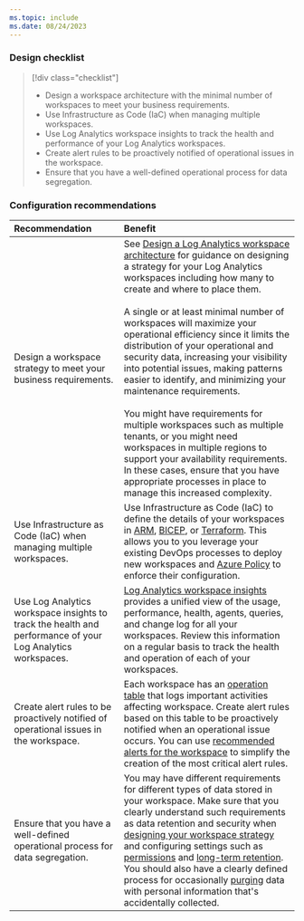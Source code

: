 ```yaml
---
ms.topic: include
ms.date: 08/24/2023
---
```


### Design checklist

> [!div class="checklist"]
> * Design a workspace architecture with the minimal number of workspaces to meet your business requirements.
> * Use Infrastructure as Code (IaC) when managing multiple workspaces.
> * Use Log Analytics workspace insights to track the health and performance of your Log Analytics workspaces.
> * Create alert rules to be proactively notified of operational issues in the workspace.
> * Ensure that you have a well-defined operational process for data segregation.

### Configuration recommendations

| Recommendation | Benefit |
|:---------------|:--------|
| Design a workspace strategy to meet your business requirements. | See [Design a Log Analytics workspace architecture](../workspace-design.md) for guidance on designing a strategy for your Log Analytics workspaces including how many to create and where to place them.<br><br>A single or at least minimal number of workspaces will maximize your operational efficiency since it limits the distribution of your operational and security data, increasing your visibility into potential issues, making patterns easier to identify, and minimizing your maintenance requirements.<br><br>You might have requirements for multiple workspaces such as multiple tenants, or you might need workspaces in multiple regions to support your availability requirements. In these cases, ensure that you have appropriate processes in place to manage this increased complexity. |
| Use Infrastructure as Code (IaC) when managing multiple workspaces. | Use Infrastructure as Code (IaC) to define the details of your workspaces in [ARM](../resource-manager-workspace.md), [BICEP](../resource-manager-workspace.md), or [Terraform](https://registry.terraform.io/providers/hashicorp/azurerm/latest/docs/resources/log_analytics_workspace.html). This allows you to you leverage your existing DevOps processes to deploy new workspaces and [Azure Policy](/azure/governance/policy/overview) to enforce their configuration. |
| Use Log Analytics workspace insights to track the health and performance of your Log Analytics workspaces. | [Log Analytics workspace insights](../workspace-design.md) provides a unified view of the usage, performance, health, agents, queries, and change log for all your workspaces. Review this information on a regular basis to track the health and operation of each of your workspaces. |
| Create alert rules to be proactively notified of operational issues in the workspace. | Each workspace has an [operation table](../monitor-workspace.md) that logs important activities affecting workspace. Create alert rules based on this table to be proactively notified when an operational issue occurs. You can use [recommended alerts for the workspace](../log-analytics-workspace-health.md) to simplify the creation of the most critical alert rules. |
| Ensure that you have a well-defined operational process for data segregation. | You may have different requirements for different types of data stored in your workspace. Make sure that you clearly understand such requirements as data retention and security when [designing your workspace strategy](../workspace-design.md) and configuring settings such as [permissions](../../fundamentals/roles-permissions-security.md) and [long-term retention](../data-retention-configure.md). You should also have a clearly defined process for occasionally [purging](../personal-data-mgmt.md#exporting-and-deleting-personal-data) data with personal information that's accidentally collected. |
